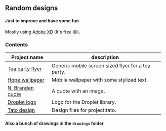 ## Random designs
#### Just to improve and have some fun

Mostly using [Adobe XD](https://www.adobe.com/products/xd.html) (It's free 😄).

### Contents

|Project name|description
|---|---|
|[Tea party flyer](flyer.xd)|Generic mobile screen sized flyer for a tea party.
|[Hope wallpaper](hope.xd)|Mobile wallpaper with some stylized text.
|[N. Branden quote](opposite.xd)|A quote with an image.
|[Droplet logo](droplet.svg)|Logo for the Droplet library.
|[Tato design](tato/)|Design files for project:tato.

#### Also a bunch of drawings in the `drawings` folder